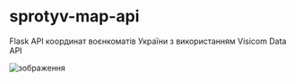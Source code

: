 # sprotyv-map-api
Flask API координат воєнкоматів України з використанням Visicom Data API

![зображення](https://user-images.githubusercontent.com/78686227/224399815-adbce3d1-94da-47dd-9cba-73f458f69c73.png)
